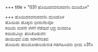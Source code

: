 +++
title = "031 ಹೊಯಿದನವನುರವಣಿಸಿ ಮುರಿದೊಳ"

+++
ಹೊಯಿದನವನುರವಣಿಸಿ ಮುರಿದೊಳ  
ಹೊಯಿದು ಹೊಕ್ಕನು ಭೀಮನೆಲವೋ  
ಕಯಿದು ಮರನೇ ಸೆಳೆಗೆ ಸೆಡೆವುದೆ ಭದ್ರ ಮದದಂತಿ   
ಕಯಿದುವಿಲ್ಲಾ ತರಿಸಿಕೊಡುವೆನ  
ಡಾಯುಧವ ಬಿಡು ಸರಳನೆನುತವ           
ಹೊಯಿದು ಹುರಿಯೋಹುರಿಯೆನುತ ಗಹಗಹಿಸಿದನು ಭೀಮ     ॥31॥